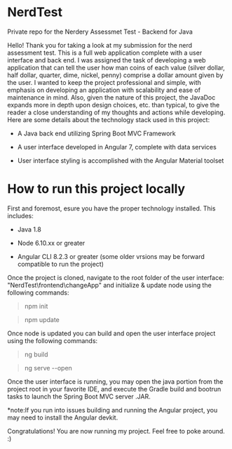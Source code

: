 # NerdTest
Private repo for the Nerdery Assessmet Test - Backend for Java



Hello! Thank you for taking a look at my submission for the nerd assessment test. This is a full web application
complete with a user interface and back end. I was assigned the task of developing a web application that can tell
the user how man coins of each value (silver dollar, half dollar, quarter, dime, nickel, penny) comprise a dollar 
amount given by the user. I wanted to keep the project professional and simple, with emphasis on developing 
an application with scalability and ease of maintenance in mind. Also, given the nature of this project, the JavaDoc 
expands more in depth upon design choices, etc. than typical, to give the reader a close understanding of my thoughts
 and actions while developing. Here are some details about the technology stack used in this project:
 
 * A Java back end utilizing Spring Boot MVC Framework
 
 * A user interface developed in Angular 7, complete with data services
 
 * User interface styling is accomplished with the Angular Material toolset
 
 # How to run this project locally
 
 First and foremost, esure you have the proper technology installed. This includes:
 
 * Java 1.8
 
 * Node 6.10.xx or greater
 
 * Angular CLI 8.2.3 or greater (some older vrsions may be forward compatible to run the project)
 
 Once the project is cloned, navigate to the root folder of the user interface: "NerdTest\frontend\changeApp"
 and initialize & update node using the following commands:
 
 >npm init
 
 >npm update
 
 Once node is updated you can build and open the user interface
 project using the following commands:
 
 >ng build
 
 >ng serve --open
 
 Once the user interface is running, you may open the java portion from the project root in your favorite IDE, and
 execute the Gradle build and bootrun tasks to launch the Spring Boot MVC server .JAR.
 
 *note:If you run into issues building and running the Angular project, you may need to install the Angular devkit.
 
 Congratulations! You are now running my project. Feel free to poke around. :)
 
